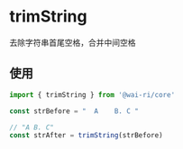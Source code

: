 # trimString

去除字符串首尾空格，合并中间空格

## 使用

```ts
import { trimString } from '@wai-ri/core'

const strBefore = "  A    B. C "

// "A B. C"
const strAfter = trimString(strBefore)
```